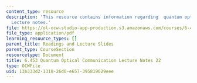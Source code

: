 ```yaml
---
content_type: resource
description: 'This resource contains information regarding  quantum optical communication:
  Lecture notes.'
file: https://ol-ocw-studio-app-production.s3.amazonaws.com/courses/6-453-quantum-optical-communication-fall-2016/13b333d2131826d0e657395819629eee_MIT6_453F16_Lect22.pdf
file_type: application/pdf
learning_resource_types: []
parent_title: Readings and Lecture Slides
parent_type: CourseSection
resourcetype: Document
title: 6.453 Quantum Optical Communication Lecture Notes 22
type: OCWFile
uid: 13b333d2-1318-26d0-e657-395819629eee
---
```

